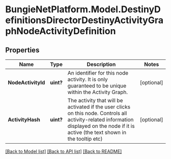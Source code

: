 # BungieNetPlatform.Model.DestinyDefinitionsDirectorDestinyActivityGraphNodeActivityDefinition
## Properties

Name | Type | Description | Notes
------------ | ------------- | ------------- | -------------
**NodeActivityId** | **uint?** | An identifier for this node activity. It is only guaranteed to be unique within the Activity Graph. | [optional] 
**ActivityHash** | **uint?** | The activity that will be activated if the user clicks on this node. Controls all activity-related information displayed on the node if it is active (the text shown in the tooltip etc) | [optional] 

[[Back to Model list]](../README.md#documentation-for-models) [[Back to API list]](../README.md#documentation-for-api-endpoints) [[Back to README]](../README.md)

